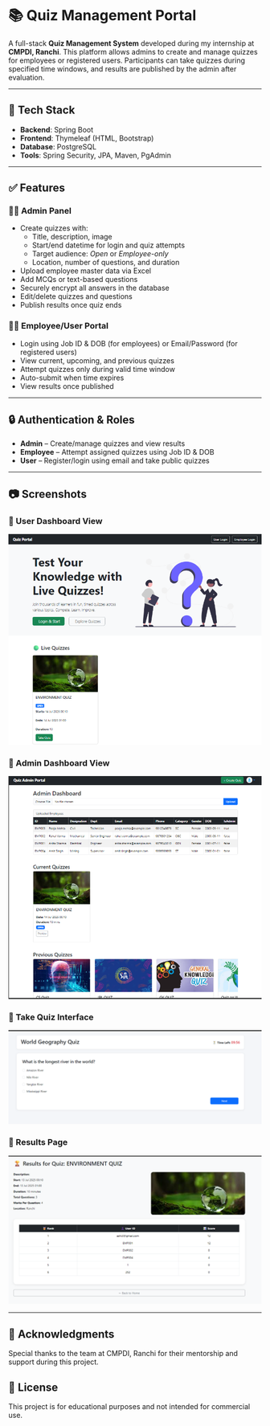 # 📚 Quiz Management Portal

A full-stack **Quiz Management System** developed during my internship at **CMPDI, Ranchi**. This platform allows admins to create and manage quizzes for employees or registered users. Participants can take quizzes during specified time windows, and results are published by the admin after evaluation.

---

## 🚀 Tech Stack

- **Backend**: Spring Boot  
- **Frontend**: Thymeleaf (HTML, Bootstrap)  
- **Database**: PostgreSQL  
- **Tools**: Spring Security, JPA, Maven, PgAdmin  

---

## ✅ Features

### 👩‍💼 Admin Panel
- Create quizzes with:
  - Title, description, image
  - Start/end datetime for login and quiz attempts
  - Target audience: *Open* or *Employee-only*
  - Location, number of questions, and duration
- Upload employee master data via Excel
- Add MCQs or text-based questions
- Securely encrypt all answers in the database
- Edit/delete quizzes and questions
- Publish results once quiz ends

### 🧑‍💻 Employee/User Portal
- Login using Job ID & DOB (for employees) or Email/Password (for registered users)
- View current, upcoming, and previous quizzes
- Attempt quizzes only during valid time window
- Auto-submit when time expires
- View results once published

---

## 🔒 Authentication & Roles

- **Admin** – Create/manage quizzes and view results  
- **Employee** – Attempt assigned quizzes using Job ID & DOB  
- **User** – Register/login using email and take public quizzes

---

## 📷 Screenshots
### 🔹 User Dashboard View
![Dashboard](quiz/uploads/home-page.png)

### 🔹 Admin Dashboard View
![Dashboard](quiz/uploads/ADMIN-HOME-FINAL.png)

### 🔹 Take Quiz Interface
![Take Quiz](quiz/uploads/take-quiz.png)

### 🔹 Results Page
![Results](quiz/uploads/view-result.png)


---

## 🙌 Acknowledgments
Special thanks to the team at CMPDI, Ranchi for their mentorship and support during this project.

## 📜 License
This project is for educational purposes and not intended for commercial use.
